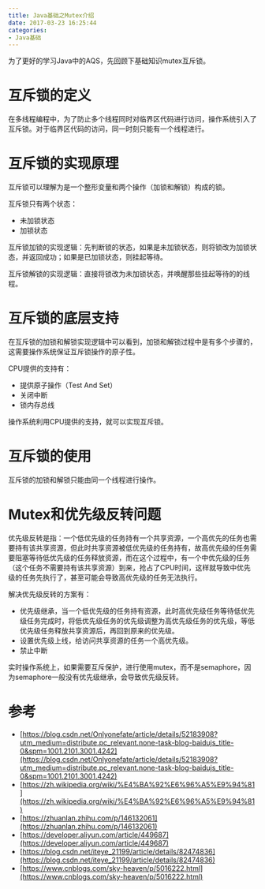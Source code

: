 ```yaml
---
title: Java基础之Mutex介绍
date: 2017-03-23 16:25:44
categories: 
- Java基础
---
```

为了更好的学习Java中的AQS，先回顾下基础知识mutex互斥锁。

<!--more-->

# 互斥锁的定义

在多线程编程中，为了防止多个线程同时对临界区代码进行访问，操作系统引入了互斥锁。对于临界区代码的访问，同一时刻只能有一个线程进行。

# 互斥锁的实现原理

互斥锁可以理解为是一个整形变量和两个操作（加锁和解锁）构成的锁。

互斥锁只有两个状态：

- 未加锁状态
- 加锁状态

互斥锁加锁的实现逻辑：先判断锁的状态，如果是未加锁状态，则将锁改为加锁状态，并返回成功；如果是已加锁状态，则挂起等待。

互斥锁解锁的实现逻辑：直接将锁改为未加锁状态，并唤醒那些挂起等待的的线程。

# 互斥锁的底层支持

在互斥锁的加锁和解锁实现逻辑中可以看到，加锁和解锁过程中是有多个步骤的，这需要操作系统保证互斥锁操作的原子性。

CPU提供的支持有：

- 提供原子操作（Test And Set）
- 关闭中断
- 锁内存总线

操作系统利用CPU提供的支持，就可以实现互斥锁。

# 互斥锁的使用

互斥锁的加锁和解锁只能由同一个线程进行操作。

# Mutex和优先级反转问题

优先级反转是指：一个低优先级的任务持有一个共享资源，一个高优先的任务也需要持有该共享资源，但此时共享资源被低优先级的任务持有，故高优先级的任务需要阻塞等待低优先级的任务释放资源，而在这个过程中，有一个中优先级的任务（这个任务不需要持有该共享资源）到来，抢占了CPU时间，这样就导致中优先级的任务先执行了，甚至可能会导致高优先级的任务无法执行。

解决优先级反转的方案有：

- 优先级继承，当一个低优先级的任务持有资源，此时高优先级任务等待低优先级任务完成时，将低优先级任务的优先级调整为高优先级任务的优先级，等低优先级任务释放共享资源后，再回到原来的优先级。
- 设置优先级上线，给访问共享资源的任务一个高优先级。
- 禁止中断

实时操作系统上，如果需要互斥保护，进行使用mutex，而不是semaphore，因为semaphore一般没有优先级继承，会导致优先级反转。

# 参考

- [https://blog.csdn.net/Onlyonefate/article/details/52183908?utm_medium=distribute.pc_relevant.none-task-blog-baidujs_title-0&spm=1001.2101.3001.4242](https://blog.csdn.net/Onlyonefate/article/details/52183908?utm_medium=distribute.pc_relevant.none-task-blog-baidujs_title-0&spm=1001.2101.3001.4242)
- [https://zh.wikipedia.org/wiki/%E4%BA%92%E6%96%A5%E9%94%81](https://zh.wikipedia.org/wiki/%E4%BA%92%E6%96%A5%E9%94%81)
- [https://zhuanlan.zhihu.com/p/146132061](https://zhuanlan.zhihu.com/p/146132061)
- [https://developer.aliyun.com/article/449687](https://developer.aliyun.com/article/449687)
- [https://blog.csdn.net/iteye_21199/article/details/82474836](https://blog.csdn.net/iteye_21199/article/details/82474836)
- [https://www.cnblogs.com/sky-heaven/p/5016222.html](https://www.cnblogs.com/sky-heaven/p/5016222.html)




